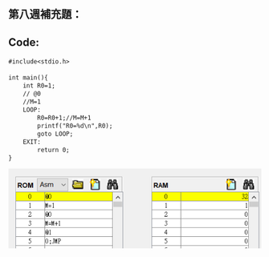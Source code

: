 ## 第八週補充題：

## Code:
```
#include<stdio.h>

int main(){
    int R0=1;
    // @0
    //M=1
    LOOP:
        R0=R0+1;//M=M+1
        printf("R0=%d\n",R0);
        goto LOOP;
    EXIT:
        return 0;
}
```
![image](./1.jpg)